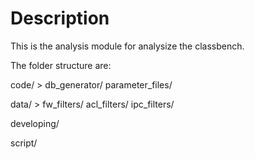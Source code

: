 # Description

This is the analysis module for analysize the classbench.

The folder structure are:

code/   >   db_generator/   parameter_files/

data/   >   fw_filters/   acl_filters/   ipc_filters/

developing/

script/